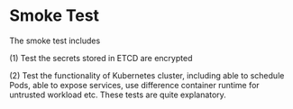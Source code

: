 # Smoke Test

The smoke test includes

(1) Test the secrets stored in ETCD are encrypted

(2) Test the functionality of Kubernetes cluster, including able to schedule Pods, able to expose services, use difference container runtime for untrusted workload etc. These tests are quite explanatory.
